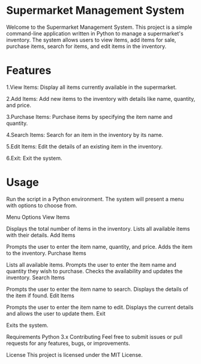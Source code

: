# Supermarket Management System
Welcome to the Supermarket Management System. This project is a simple command-line application written in Python to manage a supermarket's inventory. The system allows users to view items, add items for sale, purchase items, search for items, and edit items in the inventory.

# Features
1.View Items: Display all items currently available in the supermarket.

2.Add Items: Add new items to the inventory with details like name, quantity, and price.

3.Purchase Items: Purchase items by specifying the item name and quantity.

4.Search Items: Search for an item in the inventory by its name.

5.Edit Items: Edit the details of an existing item in the inventory.

6.Exit: Exit the system.

# Usage

Run the script in a Python environment. The system will present a menu with options to choose from.

Menu Options
View Items

Displays the total number of items in the inventory.
Lists all available items with their details.
Add Items

Prompts the user to enter the item name, quantity, and price.
Adds the item to the inventory.
Purchase Items

Lists all available items.
Prompts the user to enter the item name and quantity they wish to purchase.
Checks the availability and updates the inventory.
Search Items

Prompts the user to enter the item name to search.
Displays the details of the item if found.
Edit Items

Prompts the user to enter the item name to edit.
Displays the current details and allows the user to update them.
Exit

Exits the system.

Requirements
Python 3.x
Contributing
Feel free to submit issues or pull requests for any features, bugs, or improvements.

License
This project is licensed under the MIT License.

